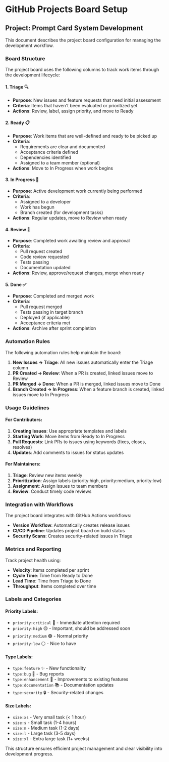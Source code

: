 # GitHub Projects Board Setup

## Project: Prompt Card System Development

This document describes the project board configuration for managing the development workflow.

### Board Structure

The project board uses the following columns to track work items through the development lifecycle:

#### 1. **Triage** 🔍
- **Purpose**: New issues and feature requests that need initial assessment
- **Criteria**: Items that haven't been evaluated or prioritized yet
- **Actions**: Review, label, assign priority, and move to Ready

#### 2. **Ready** 📋  
- **Purpose**: Work items that are well-defined and ready to be picked up
- **Criteria**: 
  - Requirements are clear and documented
  - Acceptance criteria defined
  - Dependencies identified
  - Assigned to a team member (optional)
- **Actions**: Move to In Progress when work begins

#### 3. **In Progress** 🚧
- **Purpose**: Active development work currently being performed
- **Criteria**:
  - Assigned to a developer
  - Work has begun
  - Branch created (for development tasks)
- **Actions**: Regular updates, move to Review when ready

#### 4. **Review** 👀
- **Purpose**: Completed work awaiting review and approval
- **Criteria**:
  - Pull request created
  - Code review requested
  - Tests passing
  - Documentation updated
- **Actions**: Review, approve/request changes, merge when ready

#### 5. **Done** ✅
- **Purpose**: Completed and merged work
- **Criteria**:
  - Pull request merged
  - Tests passing in target branch
  - Deployed (if applicable)
  - Acceptance criteria met
- **Actions**: Archive after sprint completion

### Automation Rules

The following automation rules help maintain the board:

1. **New Issues → Triage**: All new issues automatically enter the Triage column
2. **PR Created → Review**: When a PR is created, linked issues move to Review
3. **PR Merged → Done**: When a PR is merged, linked issues move to Done
4. **Branch Created → In Progress**: When a feature branch is created, linked issues move to In Progress

### Usage Guidelines

#### For Contributors:
1. **Creating Issues**: Use appropriate templates and labels
2. **Starting Work**: Move items from Ready to In Progress
3. **Pull Requests**: Link PRs to issues using keywords (fixes, closes, resolves)
4. **Updates**: Add comments to issues for status updates

#### For Maintainers:
1. **Triage**: Review new items weekly
2. **Prioritization**: Assign labels (priority:high, priority:medium, priority:low)
3. **Assignment**: Assign issues to team members
4. **Review**: Conduct timely code reviews

### Integration with Workflows

The project board integrates with GitHub Actions workflows:

- **Version Workflow**: Automatically creates release issues
- **CI/CD Pipeline**: Updates project board on build status
- **Security Scans**: Creates security-related issues in Triage

### Metrics and Reporting

Track project health using:
- **Velocity**: Items completed per sprint
- **Cycle Time**: Time from Ready to Done
- **Lead Time**: Time from Triage to Done
- **Throughput**: Items completed over time

### Labels and Categories

#### Priority Labels:
- `priority:critical` 🔴 - Immediate attention required
- `priority:high` 🟡 - Important, should be addressed soon  
- `priority:medium` 🟢 - Normal priority
- `priority:low` ⚪ - Nice to have

#### Type Labels:
- `type:feature` ✨ - New functionality
- `type:bug` 🐛 - Bug reports
- `type:enhancement` 🚀 - Improvements to existing features
- `type:documentation` 📚 - Documentation updates
- `type:security` 🔒 - Security-related changes

#### Size Labels:
- `size:xs` - Very small task (< 1 hour)
- `size:s` - Small task (1-4 hours)
- `size:m` - Medium task (1-2 days)
- `size:l` - Large task (3-5 days)
- `size:xl` - Extra large task (1+ weeks)

This structure ensures efficient project management and clear visibility into development progress.